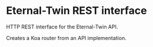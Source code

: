 # Eternal-Twin REST interface

HTTP REST interface for the Eternal-Twin API.

Creates a Koa router from an API implementation.
